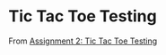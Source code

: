 # Tic Tac Toe Testing

From [Assignment 2: Tic Tac Toe Testing](https://www.theodinproject.com/courses/ruby-programming/lessons/testing-your-ruby-code)